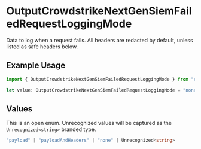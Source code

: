 # OutputCrowdstrikeNextGenSiemFailedRequestLoggingMode

Data to log when a request fails. All headers are redacted by default, unless listed as safe headers below.

## Example Usage

```typescript
import { OutputCrowdstrikeNextGenSiemFailedRequestLoggingMode } from "cribl-control-plane/models/operations";

let value: OutputCrowdstrikeNextGenSiemFailedRequestLoggingMode = "none";
```

## Values

This is an open enum. Unrecognized values will be captured as the `Unrecognized<string>` branded type.

```typescript
"payload" | "payloadAndHeaders" | "none" | Unrecognized<string>
```